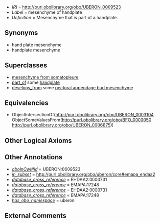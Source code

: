  * *IRI* = http://purl.obolibrary.org/obo/UBERON_0009523
 * *Label* = mesenchyme of handplate
 * *Definition* = Mesenchyme that is part of a handplate.

## Synonyms

 * hand plate mesenchyme
 * handplate mesenchyme

## Superclasses

 * [mesenchyme from somatopleure](../../UBERON/77/UBERON_0010377.md)
 * [part_of](../../BFO/50/BFO_0000050.md) some [handplate](../../UBERON/75/UBERON_0006875.md)
 * [develops_from](../../RO/02/RO_0002202.md) some [pectoral appendage bud mesenchyme](../../UBERON/13/UBERON_0003413.md)

## Equivalencies

 * ObjectIntersectionOf(<http://purl.obolibrary.org/obo/UBERON_0003104> ObjectSomeValuesFrom(<http://purl.obolibrary.org/obo/BFO_0000050> <http://purl.obolibrary.org/obo/UBERON_0006875>))

## Other Logical Axioms


## Other Annotations

 * *[oboInOwl#id](../../id/oboInOwl#id.md)* = UBERON:0009523
 * *[in_subset](../../et/oboInOwl#inSubset.md)* = http://purl.obolibrary.org/obo/uberon/core#emapa_ehdaa2
 * *[database_cross_reference](../../ef/oboInOwl#hasDbXref.md)* = EHDAA2:0000731
 * *[database_cross_reference](../../ef/oboInOwl#hasDbXref.md)* = EMAPA:17248
 * *[database_cross_reference](../../ef/oboInOwl#hasDbXref.md)* = EHDAA2:0000731
 * *[database_cross_reference](../../ef/oboInOwl#hasDbXref.md)* = EMAPA:17248
 * *[has_obo_namespace](../../ce/oboInOwl#hasOBONamespace.md)* = uberon

## External Comments

